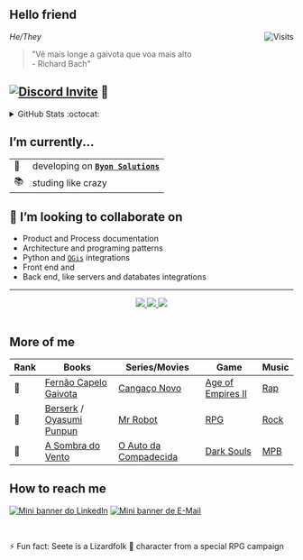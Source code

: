 ## Hello friend

<a href="https://visitor-badge.laobi.icu/badge?page_id=see7e.visitor-badge&title=Visits"><img src="https://visitor-badge.laobi.icu/badge?page_id=see7e.visitor-badge&title=Visits" align="right" alt="Visits"></a> 

*He/They*

> "Vê mais longe a gaivota que voa mais alto</br>
    - Richard Bach"</br>

## [![Discord Invite](https://dcbadge.vercel.app/api/server/tEVUKXgbUw)](https://discord.gg/tEVUKXgbUw) 🤖

<details> <summary>GitHub Stats :octocat: </summary>

<div align="center">
    
[![Top Langs](https://gh-readme-stats-sandy-six.vercel.app/api/top-langs/?username=see7e&count_private=true&layout=compact&theme=radical)](https://github.com/anuraghazra/github-readme-stats)
[![See7es's GitHub stats](https://gh-readme-stats-sandy-six.vercel.app/api?username=see7e&count_private=true&show_icons=true&theme=radical)](https://github.com/anuraghazra/github-readme-stats)
</div>

</details>


## I’m currently...

<div align="center">

|||
|-|-|
|🔭| developing on [__`Byon Solutions`__](https://www.byonsolutions.com/)|
|📚| studing like crazy |

</div>

## 🤝 I’m looking to collaborate on
- Product and Process documentation
- Architecture and programing patterns
- Python and [`QGis`](https://github.com/qgis/QGIS) integrations
- Front end and
- Back end, like servers and databates integrations

---

<div align="center">
<a href="https://github.com/see7e/studies">
      <img src="https://gh-readme-stats-sandy-six.vercel.app/api/pin/?username=see7e&repo=studies&theme=radical" />
</a>

<a href="https://github.com/see7e/42_Walkthrugh">
    <img src="https://gh-readme-stats-sandy-six.vercel.app/api/pin/?username=see7e&repo=42_Walkthrugh&theme=radical" />
</a>
    
<a href="https://github.com/see7e/cs50x">
    <img src="https://gh-readme-stats-sandy-six.vercel.app/api/pin/?username=see7e&repo=cs50x&theme=radical" />
</a>

</div>

</br>

## More of me

<div align="center">

| Rank | Books                                                                                                                     | Series/Movies                                                  | Game                                                             | Music                                                            |
| ---- | ------------------------------------------------------------------------------------------------------------------------- | -------------------------------------------------------------- | ---------------------------------------------------------------- | ---------------------------------------------------------------- |
| 🥇   | [Fernão Capelo Gaivota](https://pt.wikipedia.org/wiki/Fern%C3%A3o_Capelo_Gaivota)                                         | [Cangaço Novo](https://www.imdb.com/title/tt27208330/)         | [Age of Empires II](https://www.ageofempires.com/games/aoeiide/) | [Rap](https://open.spotify.com/playlist/1JRfaHt2BJRudsIX4KgWXY)  |
| 🥈   | [Berserk](https://en.wikipedia.org/wiki/Berserk_(manga)) / [Oyasumi Punpun](https://en.wikipedia.org/wiki/Oyasumi_Punpun) | [Mr Robot](https://www.imdb.com/title/tt4158110/)              | [RPG](https://en.wikipedia.org/wiki/Role-playing_game)           | [Rock](https://open.spotify.com/playlist/37i9dQZF1EQpj7X7UK8OOF) |
| 🥉   | [A Sombra do Vento](https://en.wikipedia.org/wiki/The_Shadow_of_the_Wind)                                                 | [O Auto da Compadecida](https://www.imdb.com/title/tt0271383/) | [Dark Souls](https://en.wikipedia.org/wiki/Dark_Souls)           | [MPB](https://open.spotify.com/playlist/3Jnc8tKbg6B7nZy0K5lCem)  |

</div>

## How to reach me
[![Mini banner do LinkedIn](https://i.imgur.com/lJkkGYz.png)](https://www.linkedin.com/in/gabryelnobrega/) [![Mini banner de E-Mail](https://i.imgur.com/fgrXbFF.png)](mailto:gabryelster@gmail.com)

</br>

⚡ Fun fact: Seete is a Lizardfolk 🐊 character from a special RPG campaign


<!--
**see7e/see7e** is a ✨ _special_ ✨ repository because its `README.md` (this file) appears on your GitHub profile.

Here are some ideas to get you started:

- 🔭 I’m currently working on ...
- 🌱 I’m currently learning ...
- 👯 I’m looking to collaborate on ...
- 🤔 I’m looking for help with ...
- 💬 Ask me about ...
- 📫 How to reach me: ...
- 😄 Pronouns: ...
- ⚡ Fun fact: ...
-->
